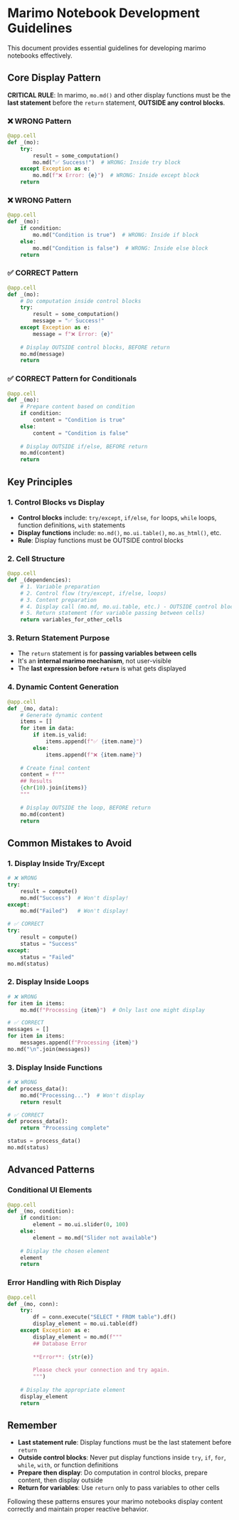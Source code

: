 # Marimo Notebook Development Guidelines

This document provides essential guidelines for developing marimo notebooks effectively.

## Core Display Pattern

**CRITICAL RULE**: In marimo, `mo.md()` and other display functions must be the **last statement** before the `return` statement, **OUTSIDE any control blocks**.

### ❌ WRONG Pattern
```python
@app.cell
def _(mo):
    try:
        result = some_computation()
        mo.md("✅ Success!")  # WRONG: Inside try block
    except Exception as e:
        mo.md(f"❌ Error: {e}")  # WRONG: Inside except block
    return
```

### ❌ WRONG Pattern 
```python
@app.cell
def _(mo):
    if condition:
        mo.md("Condition is true")  # WRONG: Inside if block
    else:
        mo.md("Condition is false")  # WRONG: Inside else block
    return
```

### ✅ CORRECT Pattern
```python
@app.cell
def _(mo):
    # Do computation inside control blocks
    try:
        result = some_computation()
        message = "✅ Success!"
    except Exception as e:
        message = f"❌ Error: {e}"
    
    # Display OUTSIDE control blocks, BEFORE return
    mo.md(message)
    return
```

### ✅ CORRECT Pattern for Conditionals
```python
@app.cell
def _(mo):
    # Prepare content based on condition
    if condition:
        content = "Condition is true"
    else:
        content = "Condition is false"
    
    # Display OUTSIDE if/else, BEFORE return
    mo.md(content)
    return
```

## Key Principles

### 1. Control Blocks vs Display
- **Control blocks** include: `try/except`, `if/else`, `for` loops, `while` loops, function definitions, `with` statements
- **Display functions** include: `mo.md()`, `mo.ui.table()`, `mo.as_html()`, etc.
- **Rule**: Display functions must be OUTSIDE control blocks

### 2. Cell Structure
```python
@app.cell
def _(dependencies):
    # 1. Variable preparation
    # 2. Control flow (try/except, if/else, loops)
    # 3. Content preparation
    # 4. Display call (mo.md, mo.ui.table, etc.) - OUTSIDE control blocks
    # 5. Return statement (for variable passing between cells)
    return variables_for_other_cells
```

### 3. Return Statement Purpose
- The `return` statement is for **passing variables between cells**
- It's an **internal marimo mechanism**, not user-visible
- The **last expression before `return`** is what gets displayed

### 4. Dynamic Content Generation
```python
@app.cell
def _(mo, data):
    # Generate dynamic content
    items = []
    for item in data:
        if item.is_valid:
            items.append(f"✅ {item.name}")
        else:
            items.append(f"❌ {item.name}")
    
    # Create final content
    content = f"""
    ## Results
    {chr(10).join(items)}
    """
    
    # Display OUTSIDE the loop, BEFORE return
    mo.md(content)
    return
```

## Common Mistakes to Avoid

### 1. Display Inside Try/Except
```python
# ❌ WRONG
try:
    result = compute()
    mo.md("Success")  # Won't display!
except:
    mo.md("Failed")   # Won't display!

# ✅ CORRECT
try:
    result = compute()
    status = "Success"
except:
    status = "Failed"
mo.md(status)
```

### 2. Display Inside Loops
```python
# ❌ WRONG
for item in items:
    mo.md(f"Processing {item}")  # Only last one might display

# ✅ CORRECT
messages = []
for item in items:
    messages.append(f"Processing {item}")
mo.md("\n".join(messages))
```

### 3. Display Inside Functions
```python
# ❌ WRONG
def process_data():
    mo.md("Processing...")  # Won't display
    return result

# ✅ CORRECT
def process_data():
    return "Processing complete"

status = process_data()
mo.md(status)
```

## Advanced Patterns

### Conditional UI Elements
```python
@app.cell
def _(mo, condition):
    if condition:
        element = mo.ui.slider(0, 100)
    else:
        element = mo.md("Slider not available")
    
    # Display the chosen element
    element
    return
```

### Error Handling with Rich Display
```python
@app.cell
def _(mo, conn):
    try:
        df = conn.execute("SELECT * FROM table").df()
        display_element = mo.ui.table(df)
    except Exception as e:
        display_element = mo.md(f"""
        ## Database Error
        
        **Error**: {str(e)}
        
        Please check your connection and try again.
        """)
    
    # Display the appropriate element
    display_element
    return
```

## Remember
- **Last statement rule**: Display functions must be the last statement before `return`
- **Outside control blocks**: Never put display functions inside `try`, `if`, `for`, `while`, `with`, or function definitions
- **Prepare then display**: Do computation in control blocks, prepare content, then display outside
- **Return for variables**: Use `return` only to pass variables to other cells

Following these patterns ensures your marimo notebooks display content correctly and maintain proper reactive behavior.